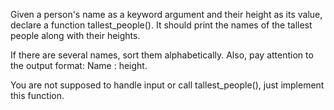 Given a person's name as a keyword argument and their height as its value, declare a function tallest_people(). It should print the names of the tallest people along with their heights.

If there are several names, sort them alphabetically. Also, pay attention to the output format: Name : height.

You are not supposed to handle input or call tallest_people(), just implement this function.

